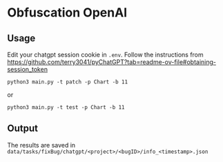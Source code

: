 # Obfuscation OpenAI

## Usage

Edit your chatgpt session cookie in `.env`. Follow the instructions from https://github.com/terry3041/pyChatGPT?tab=readme-ov-file#obtaining-session_token

```
python3 main.py -t patch -p Chart -b 11
```

or 

```
python3 main.py -t test -p Chart -b 11
```

## Output

The results are saved in `data/tasks/fixBug/chatgpt/<project>/<bugID>/info_<timestamp>.json`